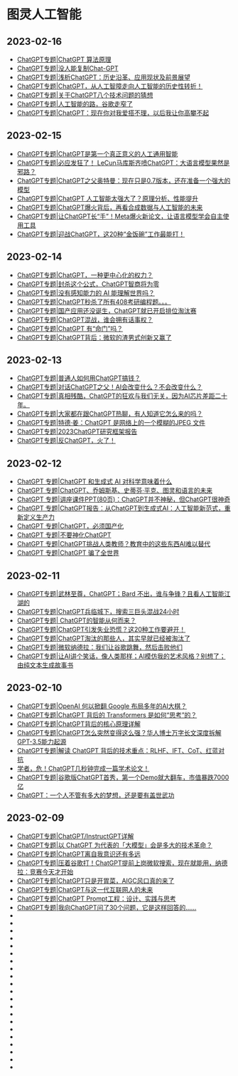 # 图灵人工智能
## 2023-02-16
* [ChatGPT专题|ChatGPT 算法原理](https://mp.weixin.qq.com/s/aIzwuATN71etbUrrQWYOkA)
* [ChatGPT专题|没人能复制Chat-GPT](https://mp.weixin.qq.com/s/rt8nAiy5ov16yAEPD122jg)
* [ChatGPT专题|浅析ChatGPT：历史沿革、应用现状及前景展望](https://mp.weixin.qq.com/s/mPeZmCmpt-7OdcLY1pVDFA)
* [ChatGPT专题|ChatGPT，从人工智障走向人工智能的历史性转折！](https://mp.weixin.qq.com/s/YDA601UtCeV8ie8U3vyjxw)
* [ChatGPT专题|关于ChatGPT八个技术问题的猜想](https://mp.weixin.qq.com/s/kPfb2tsg706jl6KDgqSWaw)
* [ChatGPT专题|人工智能的路，谷歌走窄了](https://mp.weixin.qq.com/s/B3DHCctdYthdh9d7i-uTMg)
* [ChatGPT专题|ChatGPT：现在你对我爱搭不理，以后我让你高攀不起](https://mp.weixin.qq.com/s/k_lBwoGCK2jSVekF4UnUpg)
## 2023-02-15
* [ChatGPT专题|ChatGPT是第一个真正意义的人工通用智能](https://mp.weixin.qq.com/s/V7gptx740dDtVyQAgdhnqA)
* [ChatGPT专题|必应发狂了！ LeCun马库斯齐喷ChatGPT：大语言模型果然是邪路？](https://mp.weixin.qq.com/s/HZJ9QoqbojMgWigWfvgtzQ)
* [ChatGPT专题|ChatGPT之父奥特曼：现在只是0.7版本，还在准备一个强大的模型](https://mp.weixin.qq.com/s/BF8wVt4E34wmFln2aNKG4A)
* [ChatGPT专题|ChatGPT 人工智能太强大了？原理分析、性能提升](https://mp.weixin.qq.com/s/2xnkC3VxOOtmkAXMs4ervQ)
* [ChatGPT专题|ChatGPT爆火背后，再看合成数据与人工智能的未来](https://mp.weixin.qq.com/s/KfkXBwHD3Jy_7kK84jhoaA)
* [ChatGPT专题|让ChatGPT长“手”！Meta爆火新论文，让语言模型学会自主使用工具](https://mp.weixin.qq.com/s/VQkjtcfo_9EWeSo5tKkW0Q)
* [ChatGPT专题|迎战ChatGPT，这20种“金饭碗”工作最能打！](https://mp.weixin.qq.com/s/1Vh0UsB010zn2bnSvV2PbA)
## 2023-02-14
* [ChatGPT专题|ChatGPT，一种更中心化的权力？](https://mp.weixin.qq.com/s/YWqwQBk4AQyzTG7Vs-KIBg)
* [ChatGPT专题|封杀这个公式，ChatGPT智商将为零](https://mp.weixin.qq.com/s/EeeUBQWd2qvD6ZIRMslZ4A)
* [ChatGPT专题|没有感知能力的 AI 能理解世界吗？](https://mp.weixin.qq.com/s/xwkER1Aw_YwdOI3SfPQDBw)
* [ChatGPT专题|ChatGPT秒杀了所有408考研编程题。。。](https://mp.weixin.qq.com/s/EYZuc8ptZHqpMLFZFfaZUw)
* [ChatGPT专题|国产应用还没诞生，ChatGPT就已开启排位淘汰赛](https://mp.weixin.qq.com/s/8wA8NUXA9dikdYmFskJaBQ)
* [ChatGPT专题|ChatGPT混战，谁会拥有话事权？](https://mp.weixin.qq.com/s/7_2cIll16cc0t7cyrP9ahg)
* [ChatGPT专题|ChatGPT 有“命门”吗？](https://mp.weixin.qq.com/s/TZWZO759e3AWkqBfbiTuFQ)
* [ChatGPT专题|ChatGPT背后：微软的渣男式创新又赢了](https://mp.weixin.qq.com/s/Bn5ci_B0oginfyxM2NcDUw)
## 2023-02-13
* [ChatGPT专题|普通人如何用ChatGPT搞钱？](https://mp.weixin.qq.com/s/nSTWgJD9UIFbD5IGWLobaQ)
* [ChatGPT专题|对话ChatGPT之父！AI会改变什么？不会改变什么？](https://mp.weixin.qq.com/s/zNuOmVeVKP335iJ4RNJqNw)
* [ChatGPT专题|真相残酷，ChatGPT的狂欢与我们无关，因为AI芯片差距二十年。](https://mp.weixin.qq.com/s/hWEoJPn-_nDYsp1AVxrwlg)
* [ChatGPT专题|大家都在跟ChatGPT热聊，有人知道它怎么来的吗？](https://mp.weixin.qq.com/s/b1liGri33wfCvXHOgvhTPw)
* [ChatGPT专题|特德·姜：ChatGPT 是网络上的一个模糊的JPEG 文件](https://mp.weixin.qq.com/s/SvpidkIhkWNWqBLkRQxFqw)
* [ChatGPT专题|2023ChatGPT研究框架报告](https://mp.weixin.qq.com/s/fkYJY_VoSFRUY57SeqPgGA)
* [ChatGPT专题|反ChatGPT，火了！](https://mp.weixin.qq.com/s/cY2fBVPtXK0k41iXYxaalQ)
## 2023-02-12
* [ChatGPT 专题|ChatGPT 和生成式 AI 对科学意味着什么](https://mp.weixin.qq.com/s/pc1tX8nDzxxIEDBxo8w1qw)
* [ChatGPT 专题|ChatGPT、乔姆斯基、史蒂芬·平克、图灵和语言的未来](https://mp.weixin.qq.com/s/4E1zcnHCfXXdy9nWrPt-iw)
* [ChatGPT 专题|讲座课件PPT(80页)：ChatGPT并不神秘，但ChatGPT很神奇](https://mp.weixin.qq.com/s/XyZaLwnKRJFqXLmSgOFNng)
* [ChatGPT 专题|ChatGPT报告：从ChatGPT到生成式AI：人工智能新范式，重新定义生产力](https://mp.weixin.qq.com/s/ABlR2cRAYpUzJUBrBS3fww)
* [ChatGPT 专题|ChatGPT，必须国产化](https://mp.weixin.qq.com/s/RKJcrXPTQpgZLEu2HxoqBA)
* [ChatGPT 专题|不要神化ChatGPT](https://mp.weixin.qq.com/s/9Rb333nFYtQwy4lIYsI3Qw)
* [ChatGPT 专题|ChatGPT挑战人类教师？教育中的这些东西AI难以替代](https://mp.weixin.qq.com/s/6FalYe1-ZPj8t7ir2BtXpA)
* [ChatGPT 专题|ChatGPT 骗了全世界](https://mp.weixin.qq.com/s/_iAPXV0WrawrIREXhpVF1Q)
## 2023-02-11
* [ChatGPT专题|武林至尊，ChatGPT；Bard 不出，谁与争锋？且看人工智能江湖的](https://mp.weixin.qq.com/s/cupHfHbN0IbzyQCV8dlevA)
* [ChatGPT专题|ChatGPT兵临城下，搜索三巨头混战24小时](https://mp.weixin.qq.com/s/CzFefLcBK0XHH8197rYc3g)
* [ChatGPT专题| ChatGPT的智能从何而来？](https://mp.weixin.qq.com/s/Ngbz6C3uQ0lw1rBAKHHOrg)
* [ChatGPT专题|ChatGPT引发失业恐慌？这20种工作要避开！](https://mp.weixin.qq.com/s/5_egGmnt7ABmprUHuXVWbw)
* [ChatGPT专题|ChatGPT淘汰的那些人，其实早就已经被淘汰了](https://mp.weixin.qq.com/s/KSz3sDQ_fYAkljJsGyj1dw)
* [ChatGPT专题|微软纳德拉：我们让谷歌跳舞，然后击败他们](https://mp.weixin.qq.com/s/FJBTLEN6a1t8PmkIkIxEPQ)
* [ChatGPT专题|让AI讲个笑话，像人类那样；AI模仿我的艺术风格？别想了；由纯文本生成故事书](https://mp.weixin.qq.com/s/EF83uK-vyFtgFkPBk84rFQ)
## 2023-02-10
* [ChatGPT专题|OpenAI 何以掀翻 Google 布局多年的AI大棋？](https://mp.weixin.qq.com/s/ctWWnGJql7baK7pI41kpFw)
* [ChatGPT专题|ChatGPT 背后的 Transformers 是如何“思考”的？](https://mp.weixin.qq.com/s/RT3wjwVnlwqLqvvQUfw1FA)
* [ChatGPT专题|ChatGPT背后的核心原理详解](https://mp.weixin.qq.com/s/yut8KmfWoscs4AbciFU3EA)
* [ChatGPT专题|ChatGPT怎么突然变得这么强？华人博士万字长文深度拆解GPT-3.5能力起源](https://mp.weixin.qq.com/s/ckd6KxeTfdQas_UCsJ7HgQ)
* [ChatGPT专题|解读 ChatGPT 背后的技术重点：RLHF、IFT、CoT、红蓝对抗](https://mp.weixin.qq.com/s/y4ywidZ55BQLgQzJa_Wjbg)
* [学者，危！ChatGPT几秒钟完成一篇学术论文！](https://mp.weixin.qq.com/s/cXD0yMOkrF0C_0zFIaK0nw)
* [ChatGPT专题|谷歌版ChatGPT首秀，第一个Demo就大翻车，市值暴跌7000亿](https://mp.weixin.qq.com/s/5nuCzpT2FQBfkTz_DDlvxg)
* [ChatGPT：一个人不管有多大的梦想，还是要有盖世武功](https://mp.weixin.qq.com/s/SXZezpIs5VrdoRhaEDUNuw)
## 2023-02-09
* [ChatGPT专题|ChatGPT/InstructGPT详解](https://mp.weixin.qq.com/s/i-CBoJFA77kkH0s7ymrowg)
* [ChatGPT专题|以 ChatGPT 为代表的「大模型」会是多大的技术革命？](https://mp.weixin.qq.com/s/L__lCTkkuHjWa81LRQlVzQ)
* [ChatGPT专题|ChatGPT离自我意识还有多远](https://mp.weixin.qq.com/s/AiRkXt4cPAStg92av8zGnw)
* [ChatGPT专题|压着谷歌打！ChatGPT提前上岗微软搜索，现在就能用，纳德拉：竞赛今天才开始](https://mp.weixin.qq.com/s/iJxVDkVoraApQe-QbwSx1g)
* [ChatGPT专题|ChatGPT只是开胃菜，AIGC风口真的来了](https://mp.weixin.qq.com/s/-cF8znYYSSye4OZfZuk8Sw)
* [ChatGPT专题|ChatGPT与这一代互联网人的未来](https://mp.weixin.qq.com/s/jRkvHTyTb4ThYgdXR2wxhg)
* [ChatGPT专题|ChatGPT Prompt工程：设计、实践与思考](https://mp.weixin.qq.com/s/jRWaXB2Q1CyuzeyccjFFwQ)
* [ChatGPT专题|我向ChatGPT问了30个问题，它是这样回答的……](https://mp.weixin.qq.com/s/nuq6hGJ_Riw43JGO4ZW8RQ)
* []()
* []()
* []()
* []()
* []()
* []()
* []()
* []()
* []()
* []()
* []()
* []()
* []()
* []()
* []()
* []()
* []()
* []()
* []()
* []()
* []()


































